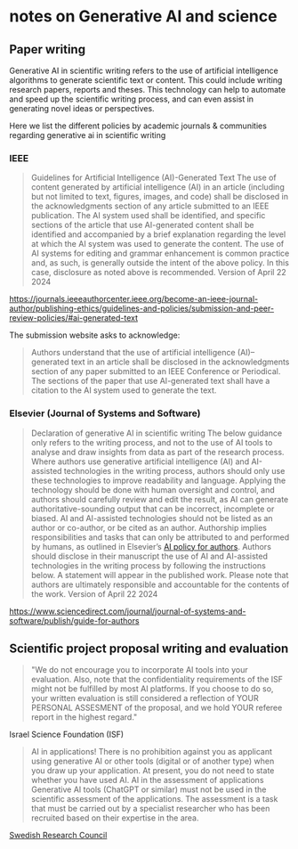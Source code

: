 # notes on Generative AI and science

## Paper writing

Generative AI in scientific writing refers to the use of artificial intelligence algorithms to generate scientific text or content. This could include writing research papers, reports and theses. This technology can help to automate and speed up the scientific writing process, and can even assist in generating novel
ideas or perspectives.

Here we list the different policies by academic journals & communities regarding generative ai in scientific writing


### IEEE

> Guidelines for Artificial Intelligence (AI)-Generated Text
> The use of content generated by artificial intelligence (AI) in an article (including but not limited to text, figures, images, and code) shall be disclosed in the acknowledgments section of any article submitted to an IEEE publication. The AI system used shall be identified, and specific sections of the article that use AI-generated content shall be identified and accompanied by a brief explanation regarding the level at which the AI system was used to generate the content.
> The use of AI systems for editing and grammar enhancement is common practice and, as such, is generally outside the intent of the above policy. In this case, disclosure as noted above is recommended.
> Version of April 22 2024

https://journals.ieeeauthorcenter.ieee.org/become-an-ieee-journal-author/publishing-ethics/guidelines-and-policies/submission-and-peer-review-policies/#ai-generated-text

The submission website asks to acknowledge:

> Authors understand that the use of artificial intelligence (AI)–generated text in an article shall be disclosed in the acknowledgments section of any paper submitted to an IEEE Conference or Periodical. The sections of the paper that use AI-generated text shall have a citation to the AI system used to generate the text.
### Elsevier (Journal of Systems and Software)

> Declaration of generative AI in scientific writing
> The below guidance only refers to the writing process, and not to the use of AI tools to analyse and draw insights from data as part of the research process.
> Where authors use generative artificial intelligence (AI) and AI-assisted technologies in the writing process, authors should only use these technologies to improve readability and language. Applying the technology should be done with human oversight and control, and authors should carefully review and edit the result, as AI can generate authoritative-sounding output that can be incorrect, incomplete or biased. AI and AI-assisted technologies should not be listed as an author or co-author, or be cited as an author. Authorship implies responsibilities and tasks that can only be attributed to and performed by humans, as outlined in Elsevier’s [AI policy for authors](https://www.elsevier.com/about/policies/publishing-ethics#Authors).
> Authors should disclose in their manuscript the use of AI and AI-assisted technologies in the writing process by following the instructions below. A statement will appear in the published work. Please note that authors are ultimately responsible and accountable for the contents of the work.
> Version of April 22 2024

https://www.sciencedirect.com/journal/journal-of-systems-and-software/publish/guide-for-authors 




## Scientific project proposal writing and evaluation

> "We do not encourage you to incorporate AI tools into your evaluation. Also, note that the confidentiality requirements of the ISF might not be fulfilled by most AI platforms. If you choose to do so, your written evaluation is still considered a reflection of YOUR PERSONAL ASSESMENT of the proposal, and we hold YOUR referee report in the highest regard."

Israel Science Foundation (ISF)


> AI in applications! There is no prohibition against you as applicant using generative AI or other tools (digital or of another type) when you draw up your application. At present, you do not need to state whether you have used AI.
> AI in the assessment of applications Generative AI tools (ChatGPT or similar) must not be used in the scientific assessment of the applications. The assessment is a task that must be carried out by a specialist researcher who has been recruited based on their expertise in the area.

[Swedish Research Council](https://www.vr.se/english/applying-for-funding/applying-for-a-grant/guidelines-for-the-use-of-ai-tools.html)
